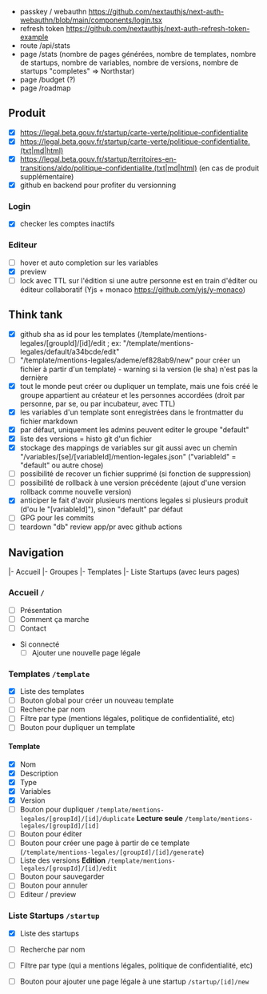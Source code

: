 - passkey / webauthn https://github.com/nextauthjs/next-auth-webauthn/blob/main/components/login.tsx
- refresh token https://github.com/nextauthjs/next-auth-refresh-token-example
- route /api/stats
- page /stats (nombre de pages générées, nombre de templates, nombre de startups, nombre de variables, nombre de versions, nombre de startups "completes" => Northstar)
- page /budget (?)
- page /roadmap


## Produit
- [x] https://legal.beta.gouv.fr/startup/carte-verte/politique-confidentialite
- [x] https://legal.beta.gouv.fr/startup/carte-verte/politique-confidentialite.(txt|md|html)
- [x] https://legal.beta.gouv.fr/startup/territoires-en-transitions/aldo/politique-confidentialite.(txt|md|html) (en cas de produit supplémentaire)
- [x] github en backend pour profiter du versionning
### Login
- [x] checker les comptes inactifs

### Editeur
- [ ] hover et auto completion sur les variables
- [x] preview
- [ ] lock avec TTL sur l'édition si une autre personne est en train d'éditer ou éditeur collaboratif (Yjs + monaco https://github.com/yjs/y-monaco)

## Think tank
- [x] github sha as id pour les templates (/template/mentions-legales/[groupId]/[id]/edit ; ex: "/template/mentions-legales/default/a34bcde/edit"
- [ ] "/template/mentions-legales/ademe/ef828ab9/new" pour créer un fichier à partir d'un template) - warning si la version (le sha) n'est pas la dernière
- [x] tout le monde peut créer ou dupliquer un template, mais une fois créé le groupe appartient au créateur et les personnes accordées (droit par personne, par se, ou par incubateur, avec TTL)
- [x] les variables d'un template sont enregistrées dans le frontmatter du fichier markdown
- [x] par défaut, uniquement les admins peuvent editer le groupe "default"
- [x] liste des versions = histo git d'un fichier
- [x] stockage des mappings de variables sur git aussi avec un chemin "/variables/[se]/[variableId]/mention-legales.json" ("variableId" = "default" ou autre chose)
- [ ] possibilité de recover un fichier supprimé (si fonction de suppression)
- [ ] possibilité de rollback à une version précédente (ajout d'une version rollback comme nouvelle version)
- [x] anticiper le fait d'avoir plusieurs mentions legales si plusieurs produit (d'ou le "[variableId]"), sinon "default" par défaut 
- [ ] GPG pour les commits
- [ ] teardown "db" review app/pr avec github actions

## Navigation
|- Accueil
|- Groupes
|- Templates
|- Liste Startups (avec leurs pages)

### Accueil `/`
- [ ] Présentation
- [ ] Comment ça marche
- [ ] Contact
- Si connecté
  - [ ] Ajouter une nouvelle page légale

### Templates `/template`
- [x] Liste des templates
- [ ] Bouton global pour créer un nouveau template
- [ ] Recherche par nom
- [ ] Filtre par type (mentions légales, politique de confidentialité, etc)
- [ ] Bouton pour dupliquer un template

#### Template
- [x] Nom
- [x] Description
- [x] Type
- [x] Variables
- [x] Version
- [ ] Bouton pour dupliquer `/template/mentions-legales/[groupId]/[id]/duplicate`
**Lecture seule**  `/template/mentions-legales/[groupId]/[id]`
- [ ] Bouton pour éditer
- [ ] Bouton pour créer une page à partir de ce template (`/template/mentions-legales/[groupId]/[id]/generate`)
- [ ] Liste des versions
**Edition** `/template/mentions-legales/[groupId]/[id]/edit`
- [ ] Bouton pour sauvegarder
- [ ] Bouton pour annuler
- [ ] Editeur / preview

### Liste Startups `/startup`
- [x] Liste des startups
- [ ] Recherche par nom
- [ ] Filtre par type (qui a mentions légales, politique de confidentialité, etc)
- [ ] Bouton pour ajouter une page légale à une startup `/startup/[id]/new`



